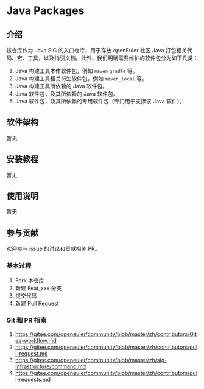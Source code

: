 # Java Packages

## 介绍

该仓库作为 Java SIG 的入口仓库，用于存放 openEuler 社区 Java 打包相关代码、宏、工具，以及指引文档。此外，我们明确需要维护的软件包分为如下几类：

1. Java 构建工具本体软件包，例如 `maven` `gradle` 等。
2. Java 构建工具相关衍生软件包，例如 `maven_local` 等。
3. Java 构建工具所依赖的 Java 软件包。
4. Java 软件包，及其所依赖的 Java 软件包。
5. Java 软件包，及其所依赖的专用软件包（专门用于支撑该 Java 软件）。


## 软件架构

暂无


## 安装教程

暂无

## 使用说明

暂无

## 参与贡献

欢迎参与 issue 的讨论和贡献相关 PR。

### 基本过程
1.  Fork 本仓库
2.  新建 Feat_xxx 分支
3.  提交代码
4.  新建 Pull Request

### Git 和 PR 指南

1. https://gitee.com/openeuler/community/blob/master/zh/contributors/Gitee-workflow.md
2. https://gitee.com/openeuler/community/blob/master/zh/contributors/pull-request.md
3. https://gitee.com/openeuler/community/blob/master/zh/sig-infrastructure/command.md
4. https://gitee.com/openeuler/community/blob/master/zh/contributors/pull-requests.md
